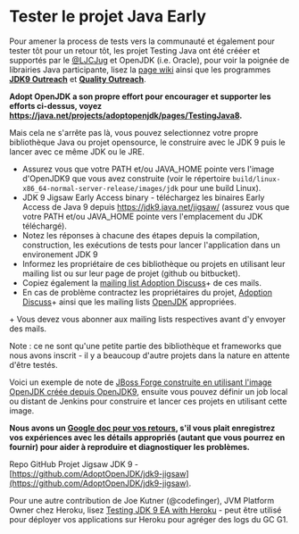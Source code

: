 # Tester le projet Java Early

Pour amener la process de tests vers la communauté et également pour tester tôt pour un retour tôt, les projet Testing Java ont été crééer et supportés par le [@LJCJug](http://twitter.com/ljcjug) et OpenJDK (i.e. Oracle), pour voir la poignée de librairies Java participante, lisez la [page wiki](https://java.net/projects/adoptopenjdk/pages/TestingJava8) ainsi que les programmes **[JDK9 Outreach](https://wiki.openjdk.java.net/display/Adoption/JDK+9+Outreach)** et **[Quality Outreach](https://wiki.openjdk.java.net/display/quality/Quality+Outreach)**.

**Adopt OpenJDK a son propre effort pour encourager et supporter les efforts ci-dessus, voyez https://java.net/projects/adoptopenjdk/pages/TestingJava8.**

Mais cela ne s'arrête pas là, vous pouvez selectionnez votre propre bibliothèque Java ou projet opensource, le construire avec le JDK 9 puis le lancer avec ce même JDK ou le JRE.

* Assurez vous que votre PATH et/ou JAVA_HOME pointe vers l'image d'OpenJDK9 que vous avez construite (voir le répertoire ```build/linux-x86_64-normal-server-release/images/jdk``` pour une build Linux).
* JDK 9 Jigsaw Early Access binary - téléchargez les binaires Early Access de Java 9 depuis https://jdk9.java.net/jigsaw/ (assurez vous que votre PATH et/ou JAVA_HOME pointe vers l'emplacement du JDK téléchargé).
* Notez les réponses à chacune des étapes depuis la compilation, construction, les exécutions de tests pour lancer l'application dans un environement JDK 9
* Informez les propriétaire de ces bibliothèque ou projets en utilisant leur mailing list ou sur leur page de projet (github ou bitbucket). 
* Copiez également la [mailing list Adoption Discuss](http://mail.openjdk.java.net/mailman/listinfo/adoption-discuss)+ de ces mails. 
* En cas de problème contractez les propriétaires du projet, [Adoption Discuss](http://mail.openjdk.java.net/mailman/listinfo/adoption-discuss)+ ainsi que les mailing lists [OpenJDK](http://mail.openjdk.java.net/mailman/listinfo) appropriées.

\+ Vous devez vous abonner aux mailing lists respectives avant d'y envoyer des mails.

Note : ce ne sont qu'une petite partie des bibliothèque et frameworks que nous avons inscrit - il y a beaucoup d'autre projets dans la nature en attente d'être testés.

Voici un exemple de note de [JBoss Forge construite en utilisant l'image OpenJDK créée depuis OpenJDK9](https://gist.github.com/neomatrix369/9fa4147ee8999cfd3a4e), ensuite vous pouvez définir un job local ou distant de Jenkins pour construire et lancer ces projets en utilisant cette image.

**Nous avons un [Google doc pour vos retours](https://docs.google.com/document/d/1KlumN74IGt-TU-Md3Fn5h4sXHa75RApWNLszUTVp-DE/edit), s'il vous plait enregistrez vos expériences avec les détails appropriés (autant que vous pourrez en fournir) pour aider à reproduire et diagnostiquer les problèmes.**

Repo GitHub Projet Jigsaw JDK 9 - [https://github.com/AdoptOpenJDK/jdk9-jigsaw](https://github.com/AdoptOpenJDK/jdk9-jigsaw).

Pour une autre contribution de Joe Kutner (@codefinger), JVM Platform Owner chez Heroku, lisez [Testing JDK 9 EA with Heroku](http://jkutner.github.io/2015/07/16/test-jdk9-heroku.html) - peut être utilisé pour déployer vos applications sur Heroku pour agréger des logs du GC G1.